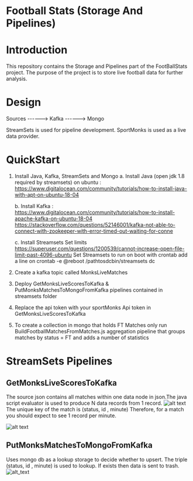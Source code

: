 # Football Stats (Storage And Pipelines)

# Introduction 
This repository contains the Storage and Pipelines part of the FootBallStats project.
The purpose of the project is to store live football data for further analysis.


# Design 

Sources ------> Kafka ------> Mongo 
                                  
StreamSets is used for pipeline development.
SportMonks is used as a live data provider.


# QuickStart 
1.  Install Java, Kafka, StreamSets and Mongo
    a. Install Java (open jdk 1.8 required by streamsets)  on ubuntu : https://www.digitalocean.com/community/tutorials/how-to-install-java-with-apt-on-ubuntu-18-04
    
    b. Install Kafka : https://www.digitalocean.com/community/tutorials/how-to-install-apache-kafka-on-ubuntu-18-04
                       https://stackoverflow.com/questions/52146001/kafka-not-able-to-connect-with-zookeeper-with-error-timed-out-waiting-for-conne
    
    
    c. Install Streamsets 
    Set limits
    https://superuser.com/questions/1200539/cannot-increase-open-file-limit-past-4096-ubuntu
    Set Streamsets to run on boot with crontab add a line on  crontab -e 
    @reboot  /pathtosdcbin/streamsets dc 
    
2.  Create a kafka topic called  MonksLiveMatches
3.  Deploy  GetMonksLiveScoresToKafka & PutMonksMatchesToMongoFromKafka pipelines contained in streamsets folder 
4.  Replace the api token with your sportMonks Api token in GetMonksLiveScoresToKafka
5.  To create a collection in mongo that holds FT Matches only run BuildFootballMatchesFromMatches.js  aggregation pipeline that groups matches by status = FT and adds a number of statistics 

# StreamSets Pipelines 
## GetMonksLiveScoresToKafka 
The source json contains all matches within one data node in json.The java script evaluator is used to produce N data records from 1 record.
![alt text](https://github.com/athanikos/Football_Stats_Storage_And_Pipelines/blob/master/screenshots/GetMonkLiveScoresToKafka_one_to_many.png)
The unique key of the match is (status, id , minute)
Therefore, for a match you should expect to see 1 record per minute. 

![alt text](https://github.com/athanikos/Football_Stats_Storage_And_Pipelines/blob/master/screenshots/GetMonksLiveScoresToKafka.png)
## PutMonksMatchesToMongoFromKafka  
Uses mongo db as a lookup storage to decide whether to upsert. 
The triple (status, id , minute) is used to lookup.
If exists then data is sent to trash.
![alt_text](https://github.com/athanikos/Football_Stats_Storage_And_Pipelines/blob/master/screenshots/PutMonksMatchesToMongoFromKafka.png)












